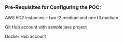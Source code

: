 ### Pre-Requisites for Configuring the POC:
  AWS EC2 Instances – two t2.medium and one t3.medium
  
  Git Hub account with sample java project
  
  Docker Hub account
